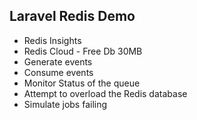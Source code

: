 ## Laravel Redis Demo

- Redis Insights
- Redis Cloud - Free Db 30MB
- Generate events
- Consume events
- Monitor Status of the queue
- Attempt to overload the Redis database
- Simulate jobs failing

